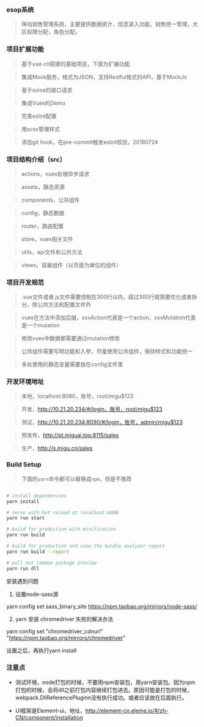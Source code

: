 ### esop系统

> 咪咕销售管理系统，主要提供数据统计，信息录入功能，销售统一管理，大区权限分配，角色分配。

### 项目扩展功能

> 基于vue-cli搭建的基础项目，下面为扩展功能

> 集成Mock服务，格式为JSON，支持Restful格式的API，基于MockJs

> 基于axios的接口请求

> 集成Vuex的Demo

> 完善eslint配置

> 用scss管理样式

> 添加git hook，在pre-commit触发eslint校验，20180724

### 项目结构介绍（src）

> actions，vuex处理异步请求

> assets，静态资源

> components，公共组件

> config，静态数据

> router，路由配置

> store，vuex相关文件

> utils，api文件和公共方法

> views，容器组件（以页面为单位的组件）

### 项目开发规范

> .vue文件或者.js文件需要控制在300行以内，超过300行就需要优化或者拆分，除公共方法和配置文件外

> vuex在方法中添加后缀，xxxAction代表是一个action，xxxMutation代表是一个mutation

> 修改vuex中数据都需要通过mutation修改

> 公共组件需要写明功能和入参，尽量使用公共组件，保持样式和功能统一

> 多处使用的静态变量需要放在config文件里

### 开发环境地址

> 本地，localhost:8080，账号，root/migu$123

> 开发，http://10.21.20.234/#/login，账号，root/migu$123

> 测试，http://10.21.20.234:8090/#/login，账号，admin/migu$123

> 预发布，http://pt.miguai.top:8115/sales

> 生产，http://s.migu.cn/sales

### Build Setup

> 下面的`yarn`命令都可以替换成`npm`，但是不推荐

``` bash

# install dependencies
yarn install

# serve with hot reload at localhost:8080
yarn run start

# build for production with minification
yarn run build

# build for production and view the bundle analyzer report
yarn run build --report

# pull out common package preview
yarn run dll
```
安装遇到问题

1. 设置node-sass源

yarn config set sass_binary_site https://npm.taobao.org/mirrors/node-sass/

2. yarn 安装 chromedriver 失败的解决办法

yarn config set "chromedriver_cdnurl" "https://npm.taobao.org/mirrors/chromedriver"

设置之后，再执行yarn install


### 注意点
- 测试环境，node打包的时候，不要用npm安装包，用yarn安装包。因为npm打包的时候，会将dll之前打包内容继续打包进去。原因可能是打包的时候，webpack.DllReferencePluginn没有执行成功。或者应该放在后面执行。

- UI框架是Element-ui，地址，http://element-cn.eleme.io/#/zh-CN/component/installation
